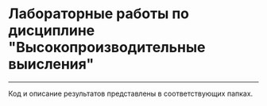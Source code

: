 # Лабораторные работы по дисциплине "Высокопроизводительные выисления"
---

Код и описание результатов представлены в соответствующих папках.
